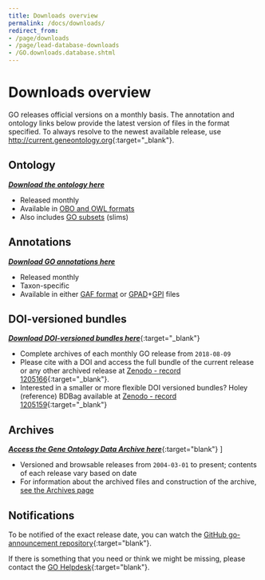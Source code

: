 ```yaml
---
title: Downloads overview
permalink: /docs/downloads/
redirect_from: 
- /page/downloads
- /page/lead-database-downloads
- /GO.downloads.database.shtml
---
```


# Downloads overview
GO releases official versions on a monthly basis.  The annotation and ontology links below provide the latest version of files in the format specified. To always resolve to the newest available release, use <http://current.geneontology.org>{:target="_blank"}.

## Ontology
[*__Download the ontology here__*](/docs/download-ontology/ "Download ontology")
+ Released monthly
+ Available in [OBO and OWL formats](/docs/download-ontology/ "OBO and OWL formats")
+ Also includes [GO subsets](/docs/go-subset-guide/ "GO subsets") (slims)

## Annotations
[*__Download GO annotations here__*](/docs/download-go-annotations/ "Download GO annotations")
+ Released monthly
+ Taxon-specific
+ Available in either [GAF format](/docs/go-annotation-file-gaf-format-2.2/ "GAF format") or [GPAD](/docs/gene-product-association-data-gpad-format/ "GPAD format")+[GPI](/docs/gene-product-information-gpi-format/ "GPI files") files

<!--The site <a href="http://current.geneontology.org">http://current.geneontology.org</a> is always the last official release made available at <a href="http://release.geneontology.org">http://release.geneontology.org</a>.-->

<!--We will soon add more documentation about the structure of these repositories.-->

## DOI-versioned bundles
[*__Download DOI-versioned bundles here__*](https://doi.org/10.5281/zenodo.1205166 "DOI versioned BDBag"){:target="_blank"}

+ Complete archives of each monthly GO release from `2018-08-09`
+ Please cite with a DOI and access the full bundle of the current release or any other archived release at [Zenodo - record 1205166](https://doi.org/10.5281/zenodo.1205166 "DOI versioned BDBag"){:target="_blank"}.
+ Interested in a smaller or more flexible DOI versioned bundles? Holey (reference) BDBag available at [Zenodo - record 1205159](https://doi.org/10.5281/zenodo.1205159 "DOI versioned holey BDBag"){:target="_blank"}


## Archives
[*__Access the Gene Ontology Data Archive here__*](http://release.geneontology.org/){:target="blank"} ]

+ Versioned and browsable releases from `2004-03-01` to present; contents of each release vary based on date
+ For information about the archived files and construction of the archive, [see the Archives page](/docs/go-archives/)

## Notifications
To be notified of the exact release date, you can watch the [GitHub go-announcement repository](https://github.com/geneontology/go-announcements "GO announcements"){:target="blank"}.

If there is something that you need or think we might be missing, please contact the [GO Helpdesk](http://help.geneontology.org "contact us"){:target="blank"}.

